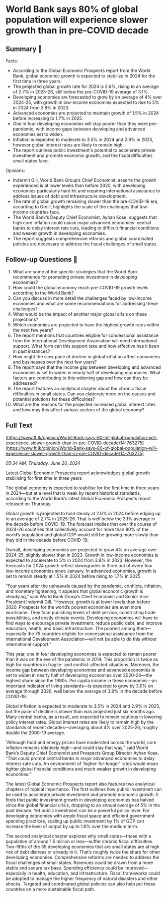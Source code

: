 # World Bank says 80% of global population will experience slower growth than in pre-COVID decade

## Summary 🤖

Facts:
- According to the Global Economic Prospects report from the World Bank, global economic growth is expected to stabilize in 2024 for the first time in three years.
- The projected global growth rate for 2024 is 2.6%, rising to an average of 2.7% in 2025-26, still below the pre-COVID-19 average of 3.1%.
- Developing economies are forecasted to grow by an average of 4% over 2024-25, with growth in low-income economies expected to rise to 5% in 2024 from 3.8% in 2023.
- Advanced economies are projected to maintain growth of 1.5% in 2024 before increasing to 1.7% in 2025.
- One in four developing economies will stay poorer than they were pre-pandemic, with income gaps between developing and advanced economies set to widen.
- Inflation is expected to moderate to 3.5% in 2024 and 2.9% in 2025, however global interest rates are likely to remain high.
- The report outlines public investment's potential to accelerate private investment and promote economic growth, and the fiscal difficulties small states face.

Opinions:
- Indermit Gill, World Bank Group’s Chief Economist, asserts the growth experienced is at lower levels than before 2020, with developing economies particularly hard hit and requiring international assistance to address issues of debt and infrastructure development.
- The rate of global growth remaining slower than the pre-COVID-19 era, according to Greill, highlights the scale of the challenges that low-income countries face.
- The World Bank’s Deputy Chief Economist, Ayhan Kose, suggests that high core inflation could cause major advanced economies' central banks to delay interest rate cuts, leading to difficult financial conditions and weaker growth in developing economies.
- The report suggests comprehensive reforms and global coordinated policies are necessary to address the fiscal challenges of small states.


## Follow-up Questions 🤖

1. What are some of the specific strategies that the World Bank recommends for promoting private investment in developing economies?
2. How could the global economy reach pre-COVID-19 growth levels according to the World Bank? 
3. Can you discuss in more detail the challenges faced by low-income economies and what are some recommendations for addressing these challenges? 
4. What would be the impact of another major global crisis on these projections?
5. Which economies are projected to have the highest growth rates within the next few years? 
6. The report mentions that countries eligible for concessional assistance from the International Development Association will need international support. What form can this support take and how effective has it been in past instances?
7. How might the slow pace of decline in global inflation affect consumers and businesses over the next few years?
8. The report says that the income gap between developing and advanced economies is set to widen in nearly half of developing economies. What factors are contributing to this widening gap and how can they be addressed?
9. The report features an analytical chapter about the chronic fiscal difficulties in small states. Can you elaborate more on the causes and potential solutions for these difficulties?
10. What are the reasons for the projected increased global interest rates and how may this affect various sectors of the global economy?

## Full Text

[https://www.ft.lk/opinion/World-Bank-says-80-of-global-population-will-experience-slower-growth-than-in-pre-COVID-decade/14-763275](https://www.ft.lk/opinion/World-Bank-says-80-of-global-population-will-experience-slower-growth-than-in-pre-COVID-decade/14-763275)

*05:34 AM, Thursday, June 20, 2024*

Latest Global Economic Prospects report acknowledges global growth stabilising for first time in three years

The global economy is expected to stabilise for the first time in three years in 2024—but at a level that is weak by recent historical standards, according to the World Bank’s latest Global Economic Prospects report released on Thursday.

Global growth is projected to hold steady at 2.6% in 2024 before edging up to an average of 2.7% in 2025-26. That is well below the 3.1% average in the decade before COVID-19. The forecast implies that over the course of 2024-26 countries that collectively account for more than 80% of the world’s population and global GDP would still be growing more slowly than they did in the decade before COVID-19.

Overall, developing economies are projected to grow 4% on average over 2024-25, slightly slower than in 2023. Growth in low-income economies is expected to accelerate to 5% in 2024 from 3.8% in 2023. However, the forecasts for 2024 growth reflect downgrades in three out of every four low-income economies since January. In advanced economies, growth is set to remain steady at 1.5% in 2024 before rising to 1.7% in 2025.

“Four years after the upheavals caused by the pandemic, conflicts, inflation, and monetary tightening, it appears that global economic growth is steadying,” said World Bank Group’s Chief Economist and Senior Vice President Indermit Gill. “However, growth is at lower levels than before 2020. Prospects for the world’s poorest economies are even more worrisome. They face punishing levels of debt service, constricting trade possibilities, and costly climate events. Developing economies will have to find ways to encourage private investment, reduce public debt, and improve education, health, and basic infrastructure. The poorest among them—especially the 75 countries eligible for concessional assistance from the International Development Association—will not be able to do this without international support.”

This year, one in four developing economies is expected to remain poorer than it was on the eve of the pandemic in 2019. This proportion is twice as high for countries in fragile- and conflict-affected situations. Moreover, the income gap between developing economies and advanced economies is set to widen in nearly half of developing economies over 2020-24—the highest share since the 1990s. Per capita income in these economies—an important indicator of living standards—is expected to grow by 3.0% on average through 2026, well below the average of 3.8% in the decade before COVID-19.

Global inflation is expected to moderate to 3.5% in 2024 and 2.9% in 2025, but the pace of decline is slower than was projected just six months ago. Many central banks, as a result, are expected to remain cautious in lowering policy interest rates. Global interest rates are likely to remain high by the standards of recent decades—averaging about 4% over 2025-26, roughly double the 2000-19 average.

“Although food and energy prices have moderated across the world, core inflation remains relatively high—and could stay that way,” said World Bank’s Deputy Chief Economist and Prospects Group Director Ayhan Kose. “That could prompt central banks in major advanced economies to delay interest-rate cuts. An environment of ‘higher-for-longer’ rates would mean tighter global financial conditions and much weaker growth in developing economies.”

The latest Global Economic Prospects report also features two analytical chapters of topical importance. The first outlines how public investment can be used to accelerate private investment and promote economic growth. It finds that public investment growth in developing economies has halved since the global financial crisis, dropping to an annual average of 5% in the past decade. Yet public investment can be a powerful policy lever. For developing economies with ample fiscal space and efficient government spending practices, scaling up public investment by 1% of GDP can increase the level of output by up to 1.6% over the medium term.

The second analytical chapter explores why small states—those with a population of around 1.5 million or less—suffer chronic fiscal difficulties. Two-fifths of the 35 developing economies that are small states are at high risk of debt distress or already in it. That’s roughly twice the share for other developing economies. Comprehensive reforms are needed to address the fiscal challenges of small states. Revenues could be drawn from a more stable and secure tax base. Spending efficiency could be improved—especially in health, education, and infrastructure. Fiscal frameworks could be adopted to manage the higher frequency of natural disasters and other shocks. Targeted and coordinated global policies can also help put these countries on a more sustainable fiscal path.

